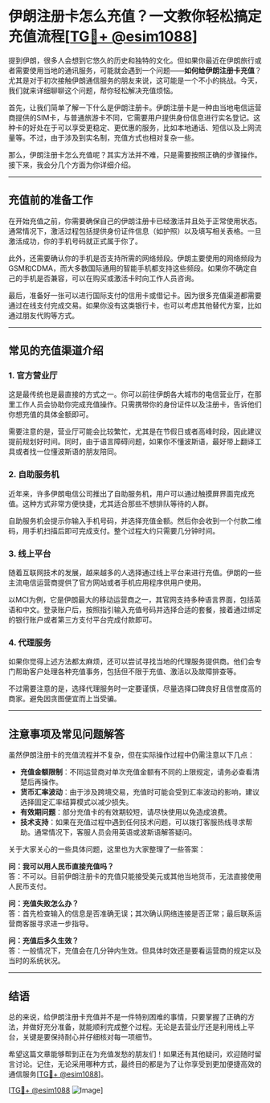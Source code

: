 # 伊朗注册卡怎么充值？一文教你轻松搞定充值流程[[TG💪+ @esim1088](https://t.me/s/esim1088)]

提到伊朗，很多人会想到它悠久的历史和独特的文化。但如果你最近在伊朗旅行或者需要使用当地的通讯服务，可能就会遇到一个问题——**如何给伊朗注册卡充值**？尤其是对于初次接触伊朗通信服务的朋友来说，这可能是一个不小的挑战。今天，我们就来详细聊聊这个问题，帮你轻松解决充值烦恼。

首先，让我们简单了解一下什么是伊朗注册卡。伊朗注册卡是一种由当地电信运营商提供的SIM卡，与普通旅游卡不同，它需要用户提供身份信息进行实名登记。这种卡的好处在于可以享受更稳定、更优惠的服务，比如本地通话、短信以及上网流量等。不过，由于涉及到实名制，充值方式也相对复杂一些。

那么，伊朗注册卡怎么充值呢？其实方法并不难，只是需要按照正确的步骤操作。接下来，我会分几个方面为你详细介绍。

---

## 充值前的准备工作

在开始充值之前，你需要确保自己的伊朗注册卡已经激活并且处于正常使用状态。通常情况下，激活过程包括提供身份证件信息（如护照）以及填写相关表格。一旦激活成功，你的手机号码就正式属于你了。

此外，还需要确认你的手机是否支持所需的网络频段。伊朗主要使用的网络频段为GSM和CDMA，而大多数国际通用的智能手机都支持这些频段。如果你不确定自己的手机是否兼容，可以在购买或激活卡时向工作人员咨询。

最后，准备好一张可以进行国际支付的信用卡或借记卡。因为很多充值渠道都需要通过在线支付完成交易。如果你没有这类银行卡，也可以考虑其他替代方案，比如通过朋友代购等方式。

---

## 常见的充值渠道介绍

### 1. **官方营业厅**
这是最传统也是最直接的方式之一。你可以前往伊朗各大城市的电信营业厅，在那里工作人员会协助你完成充值操作。只需携带你的身份证件以及注册卡，告诉他们你想充值的具体金额即可。

需要注意的是，营业厅可能会比较繁忙，尤其是在节假日或者高峰时段，因此建议提前规划好时间。同时，由于语言障碍问题，如果你不懂波斯语，最好带上翻译工具或者找一位懂波斯语的朋友陪同。

### 2. **自助服务机**
近年来，许多伊朗电信公司推出了自助服务机，用户可以通过触摸屏界面完成充值。这种方式非常方便快捷，尤其适合那些不想排队等待的人群。

自助服务机会提示你输入手机号码，并选择充值金额。然后你会收到一个付款二维码，用手机扫描后即可完成支付。整个过程大约只需要几分钟时间。

### 3. **线上平台**
随着互联网技术的发展，越来越多的人选择通过线上平台来进行充值。伊朗的一些主流电信运营商提供了官方网站或者手机应用程序供用户使用。

以MCI为例，它是伊朗最大的移动运营商之一，其官网支持多种语言界面，包括英语和中文。登录账户后，按照指引输入充值号码并选择合适的套餐，接着通过绑定的银行账户或者第三方支付平台完成付款即可。

### 4. **代理服务**
如果你觉得上述方法都太麻烦，还可以尝试寻找当地的代理服务提供商。他们会专门帮助客户处理各种充值事务，包括但不限于充值、激活以及故障排查等。

不过需要注意的是，选择代理服务时一定要谨慎，尽量选择口碑良好且信誉度高的商家。避免因贪图便宜而上当受骗。

---

## 注意事项及常见问题解答

虽然伊朗注册卡的充值流程并不复杂，但在实际操作过程中仍需注意以下几点：

- **充值金额限制**：不同运营商对单次充值金额有不同的上限规定，请务必查看清楚后再操作。
- **货币汇率波动**：由于涉及跨境交易，充值时可能会受到汇率波动的影响，建议选择固定汇率结算模式以减少损失。
- **有效期问题**：部分充值卡的有效期较短，请尽快使用以免造成浪费。
- **技术支持**：如果在充值过程中遇到任何技术问题，可以拨打客服热线寻求帮助。通常情况下，客服人员会用英语或波斯语解答疑问。

关于大家关心的一些具体问题，这里也为大家整理了一些答案：

**问：我可以用人民币直接充值吗？**  
答：不可以。目前伊朗注册卡的充值只能接受美元或其他当地货币，无法直接使用人民币支付。

**问：充值失败怎么办？**  
答：首先检查输入的信息是否准确无误；其次确认网络连接是否正常；最后联系运营商客服寻求进一步指导。

**问：充值后多久生效？**  
答：一般情况下，充值会在几分钟内生效。但具体时效还是要看运营商的规定以及当时的系统状况。

---

## 结语

总的来说，给伊朗注册卡充值并不是一件特别困难的事情，只要掌握了正确的方法，并做好充分准备，就能顺利完成整个过程。无论是去营业厅还是利用线上平台，关键是要保持耐心并仔细核对每一项细节。

希望这篇文章能够帮到正在为充值发愁的朋友们！如果还有其他疑问，欢迎随时留言讨论。记住，无论采用哪种方式，最终目的都是为了让你享受到更加便捷高效的通信服务[[TG💪+ @esim1088](https://t.me/s/esim1088)]。

[[TG💪+ @esim1088](https://t.me/s/esim1088) ![Image](https://i.postimg.cc/4NQfJmqS/Snipaste-2025-05-13-00-14-12.png)]